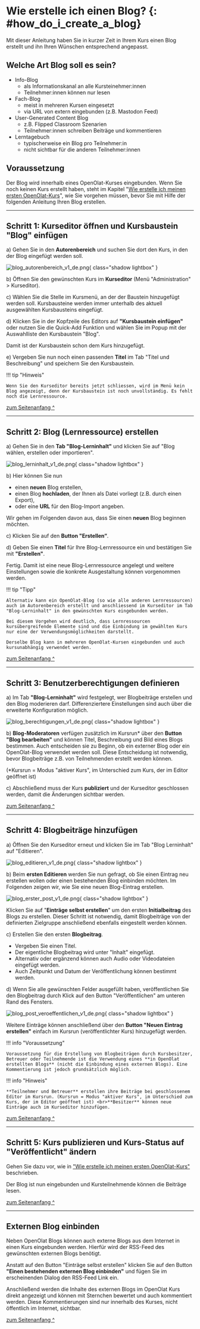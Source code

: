 # Wie erstelle ich einen Blog? {: #how_do_i_create_a_blog}

Mit dieser Anleitung haben Sie in kurzer Zeit in Ihrem Kurs einen Blog
erstellt und ihn Ihren Wünschen entsprechend angepasst.

## Welche Art Blog soll es sein?

* Info-Blog
    - als Informationskanal an alle Kursteinehmer:innen
    - Teilnehmer:innen können nur lesen
* Fach-Blog 
    - meist in mehreren Kursen eingesetzt
    - via URL von extern eingebunden (z.B. Mastodon Feed)   
* User-Generated Content Blog
    - z.B. Flipped Classroom Szenarien
    - Teilnehmer:innen schreiben Beiträge und kommentieren
* Lerntagebuch
    - typischerweise ein Blog pro Teilnehmer:in
    - nicht sichtbar für die anderen Teilnehmer:innen


##  Voraussetzung

Der Blog wird innerhalb eines OpenOlat-Kurses eingebunden. Wenn Sie noch keinen Kurs erstellt haben, steht im Kapitel "[Wie erstelle ich meinen ersten OpenOlat-Kurs](../my_first_course/my_first_course.de.md)", wie Sie vorgehen müssen, bevor Sie mit Hilfe der folgenden Anleitung Ihren Blog erstellen.

---

## Schritt 1: Kurseditor öffnen und Kursbaustein "Blog" einfügen  

a) Gehen Sie in den **Autorenbereich** und suchen Sie dort den Kurs, in den der Blog eingefügt werden soll.
  
![blog_autorenbereich_v1_de.png](assets/blog_autorenbereich_v1_de.png){ class="shadow lightbox" }  

b) Öffnen Sie den gewünschten Kurs im **Kurseditor** (Menü "Administration" > Kurseditor).

c) Wählen Sie die Stelle im Kursmenü, an der der Baustein hinzugefügt werden soll. Kursbausteine werden immer unterhalb des aktuell ausgewählten Kursbausteins eingefügt. 

d) Klicken Sie in der Kopfzeile des Editors auf **"Kursbaustein einfügen"** oder nutzen Sie die Quick-Add Funktion und wählen Sie im Popup mit der Auswahlliste den Kursbaustein "Blog".

Damit ist der Kursbaustein schon dem Kurs hinzugefügt.

e) Vergeben Sie nun noch einen passenden **Titel** im Tab "Titel und Beschreibung" und speichern Sie den Kursbaustein.  

!!! tip "Hinweis"

    Wenn Sie den Kurseditor bereits jetzt schliessen, wird im Menü kein Blog angezeigt, denn der Kursbaustein ist noch unvollständig. Es fehlt noch die Lernressource.

[zum Seitenanfang ^](#how_do_i_create_a_blog)

---

## Schritt 2: Blog (Lernressource) erstellen  

a) Gehen Sie in den <b>Tab "Blog-Lerninhalt"</b> und klicken Sie auf "Blog wählen, erstellen oder importieren".

![blog_lerninhalt_v1_de.png](assets/blog_lerninhalt_v1_de.png){ class="shadow lightbox" }  

b) Hier können Sie nun 

* einen **neuen** Blog erstellen, 
* einen Blog **hochladen**, der Ihnen als Datei vorliegt (z.B. durch einen Export), 
* oder eine **URL** für den Blog-Import angeben.

Wir gehen im Folgenden davon aus, dass Sie einen **neuen** Blog beginnen möchten. 
  
c) Klicken Sie auf den **Button "Erstellen“**. 

d) Geben Sie einen **Titel** für Ihre Blog-Lernressource ein und bestätigen Sie mit <b>"Erstellen"</b>. 

Fertig. Damit ist eine neue Blog-Lernressource angelegt und weitere Einstellungen sowie die konkrete Ausgestaltung können vorgenommen werden.

!!! tip "Tipp"

    Alternativ kann ein OpenOlat-Blog (so wie alle anderen Lernressourcen) auch im Autorenbereich erstellt und anschliessend im Kurseditor im Tab "Blog-Lerninhalt" in den gewünschten Kurs eingebunden werden. 
    
    Bei diesem Vorgehen wird deutlich, dass Lernressourcen kursübergreifende Elemente sind und die Einbindung im gewählten Kurs nur eine der Verwendungsmöglichkeiten darstellt. 
    
    Derselbe Blog kann in mehreren OpenOlat-Kursen eingebunden und auch kursunabhängig verwendet werden.

[zum Seitenanfang ^](#how_do_i_create_a_blog)

---  

## Schritt 3: Benutzerberechtigungen definieren 

a) Im Tab **"Blog-Lerninhalt"** wird festgelegt, wer Blogbeiträge erstellen und den Blog moderieren darf. 
Differenziertere Einstellungen sind auch über die erweiterte Konfiguration möglich. 

![blog_berechtigungen_v1_de.png](assets/blog_berechtigungen_v1_de.png){ class="shadow lightbox" }  

b) **Blog-Moderatoren** verfügen zusätzlich im Kursrun* über den <b>Button "Blog bearbeiten"</b> und können Titel, Beschreibung und Bild eines Blogs bestimmen. Auch entscheiden sie zu Beginn, ob ein externer Blog oder ein OpenOlat-Blog verwendet werden soll. Diese Entscheidung ist notwendig, bevor Blogbeiträge z.B. von Teilnehmenden erstellt werden können.

(*Kursrun = Modus "aktiver Kurs", im Unterschied zum Kurs, der im Editor geöffnet ist)

c) Abschließend muss der Kurs **publiziert** und der Kurseditor geschlossen werden, damit die Änderungen sichtbar werden. 

[zum Seitenanfang ^](#how_do_i_create_a_blog)

---

## Schritt 4: Blogbeiträge hinzufügen  

a) Öffnen Sie den Kurseditor erneut und klicken Sie im Tab "Blog Lerninhalt" auf "Editieren".

![blog_editieren_v1_de.png](assets/blog_editieren_v1_de.png){ class="shadow lightbox" } 

b) Beim **ersten Editieren** werden Sie nun gefragt, ob Sie einen Eintrag neu erstellen wollen oder einen bestehenden Blog einbinden möchten. Im Folgenden zeigen wir, wie Sie eine neuen Blog-Eintrag erstellen.

![blog_erster_post_v1_de.png](assets/blog_erster_post_v1_de.png){ class="shadow lightbox" }  
  
Klicken Sie auf "**Einträge selbst erstellen**" um den ersten **Initialbeitrag** des Blogs zu erstellen.  Dieser Schritt ist notwendig, damit Blogbeiträge von der definierten Zielgruppe anschließend ebenfalls eingestellt werden können.

c) Erstellen Sie den ersten **Blogbeitrag**.

* Vergeben Sie einen Titel.
* Der eigentliche Blogbeitrag wird unter "Inhalt" eingefügt.
* Alternativ oder ergänzend können auch Audio oder Videodateien eingefügt werden.
* Auch Zeitpunkt und Datum der Veröffentlichung können bestimmt werden.

d) Wenn Sie alle gewünschten Felder ausgefüllt haben, veröffentlichen Sie den Blogbeitrag durch Klick auf den Button "Veröffentlichen" am unteren Rand des Fensters.

![blog_post_veroeffentlichen_v1_de.png](assets/blog_post_veroeffentlichen_v1_de.png){ class="shadow lightbox" }  

Weitere Einträge können anschließend über den <b>Button "Neuen Eintrag erstellen"</b> einfach im
Kursrun (veröffentlichter Kurs) hinzugefügt werden.  

!!! info "Voraussetzung"

    Voraussetzung für die Erstellung von Blogbeiträgen durch Kursbesitzer, Betreuer oder Teilnehmende ist die Verwendung eines **in OpenOlat erstellten Blogs** (nicht die Einbindung eines externen Blogs). Eine Kommentierung ist jedoch grundsätzlich möglich. 

!!! info "Hinweis"

    **Teilnehmer und Betreuer** erstellen ihre Beiträge bei geschlossenem Editor im Kursrun. (Kursrun = Modus "aktiver Kurs", im Unterschied zum Kurs, der im Editor geöffnet ist) <br>**Besitzer** können neue Einträge auch im Kurseditor hinzufügen.

[zum Seitenanfang ^](#how_do_i_create_a_blog)

---

## Schritt 5: Kurs publizieren und Kurs-Status auf "Veröffentlicht" ändern  
  
Gehen Sie dazu vor, wie in ["Wie erstelle ich meinen ersten OpenOlat-Kurs"](../my_first_course/my_first_course.de.md) beschrieben.

Der Blog ist nun eingebunden und Kursteilnehmende können die Beiträge lesen.

[zum Seitenanfang ^](#how_do_i_create_a_blog)

---

## Externen Blog einbinden

 Neben OpenOlat Blogs können auch externe Blogs aus dem Internet in einen Kurs eingebunden werden. Hierfür wird der RSS-Feed des gewünschten externen Blogs benötigt. 
 
 Anstatt auf den Button "Einträge selbst erstellen" klicken Sie auf den Button **"Einen bestehenden externen Blog einbinden"** und fügen Sie im erscheinenden Dialog den RSS-Feed Link ein.

 Anschließend werden die Inhalte des externen Blogs im OpenOlat Kurs direkt angezeigt und können mit Sternchen bewertet und auch kommentiert werden. Diese Kommentierungen sind nur innerhalb des Kurses, nicht öffentlich im Internet, sichtbar.

[zum Seitenanfang ^](#how_do_i_create_a_blog)

  

  


